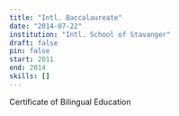```yaml
---
title: "Intl. Baccalaureate"
date: "2014-07-22"
institution: "Intl. School of Stavanger"
draft: false
pin: false
start: 2011
end: 2014
skills: []
---
```


Certificate of Bilingual Education
